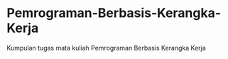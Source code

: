 # Pemrograman-Berbasis-Kerangka-Kerja
Kumpulan tugas mata kuliah Pemrograman Berbasis Kerangka Kerja
